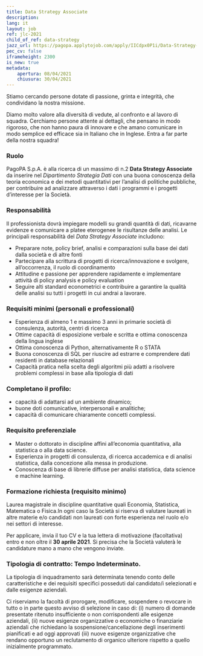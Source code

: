 ```yaml
---
title: Data Strategy Associate
description:
lang: it
layout: job
ref: jlc-2021
child_of_ref: data-strategy
jazz_url: https://pagopa.applytojob.com/apply/IICdpx0P1i/Data-Strategy-Associate
pec_cv: false
iframeheight: 2300
is_new: true
metadata:
    apertura: 08/04/2021
    chiusura: 30/04/2021
---
```


Stiamo cercando persone dotate di passione, grinta e integrità, che condividano la nostra missione.

Diamo molto valore alla diversità di vedute, al confronto e al lavoro di squadra. Cerchiamo persone attente ai dettagli, che pensano in modo rigoroso, che non hanno paura di innovare e che amano comunicare in modo semplice ed efficace sia in Italiano che in Inglese.
Entra a far parte della nostra squadra!

### Ruolo

PagoPA S.p.A. è alla ricerca di un massimo di n.2 **Data Strategy Associate** da inserire nel _Dipartimento Strategia Dati_ con una buona conoscenza della teoria economica e dei metodi quantitativi per l’analisi di politiche pubbliche, per contribuire ad analizzare attraverso i dati i programmi e i progetti d’interesse per la Società. 

### Responsabilità

Il professionista dovrà impiegare modelli su grandi quantità di dati, ricavarne evidenze e comunicare a platee eterogenee le risultanze delle analisi.
Le principali responsabilità del _Data Strategy Associate_ includono:

- Preparare note, policy brief, analisi e comparazioni sulla base dei dati dalla società e di altre fonti
- Partecipare alla scrittura di progetti di ricerca/innovazione e svolgere, all’occorrenza, il ruolo di coordinamento
- Attitudine e passione per apprendere rapidamente e implementare  attività di policy analysis e policy evaluation
- Seguire alti standard econometrici e contribuire a garantire la qualità delle analisi su tutti i progetti in cui andrai a lavorare.

### Requisiti minimi (personali e professionali)

- Esperienza di almeno 1 e massimo 3  anni in primarie società di consulenza, autorità, centri di ricerca
- Ottime capacità di esposizione verbale e scritta e ottima conoscenza della lingua inglese 
- Ottima conoscenza di Python, alternativamente R o STATA
- Buona conoscenza di SQL per riuscire ad estrarre e comprendere dati residenti in database relazionali
- Capacità pratica nella scelta degli algoritmi più adatti a risolvere problemi complessi in base alla tipologia di dati

### Completano il profilo:

- capacità di adattarsi ad un ambiente dinamico;
- buone doti comunicative, interpersonali e analitiche;
- capacità di comunicare chiaramente concetti complessi.

### Requisito preferenziale

- Master o dottorato in discipline affini all’economia quantitativa, alla statistica o alla data science.
- Esperienza in progetti di consulenza, di ricerca accademica e di analisi statistica, dalla concezione alla messa in produzione.
- Conoscenza di base di librerie diffuse per analisi statistica, data science e machine learning.
 
### Formazione richiesta (requisito minimo)

Laurea magistrale in discipline quantitative quali Economia, Statistica, Matematica o Fisica.In ogni caso la Società si riserva di valutare laureati in altre materie e/o candidati non laureati con forte esperienza nel ruolo e/o nei settori di interesse.  
 
Per applicare, invia il tuo CV e la tua lettera di motivazione (facoltativa) entro e non oltre il **30 aprile 2021**. Si precisa che la Società valuterà le candidature mano a mano che vengono inviate.

### Tipologia di contratto: Tempo Indeterminato.
La tipologia di inquadramento sarà determinata tenendo conto delle caratteristiche e dei requisiti specifici posseduti dal candidato/i selezionati e dalle esigenze aziendali.

Ci riserviamo la facoltà di prorogare, modificare, sospendere o revocare in tutto o in parte questo avviso di selezione in caso di:  (i)  numero di domande presentate ritenuto insufficiente o non corrispondenti alle esigenze aziendali, (ii) nuove esigenze organizzative o economiche o finanziarie aziendali che richiedano la sospensione/cancellazione degli inserimenti pianificati e ad oggi approvati (iii) nuove esigenze organizzative che rendano opportuno un reclutamento di organico ulteriore rispetto a quello inizialmente programmato.

